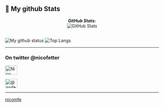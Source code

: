 <h2>👀 My github Stats</h2>

<div>

  <p align="center">
  <b><em>GitHub Stats:</em></b> <br/>
    <img src="https://github-readme-streak-stats.herokuapp.com/?user=nicomfe" alt="GitHub Stats" /> <br/><br/>

</div>

![My github status](https://github-readme-stats.vercel.app/api?username=nicomfe&show_icons=true&include_all_commits=true)
![Top Langs](https://github-readme-stats.vercel.app/api/top-langs/?username=nicomfe&layout=compact)

---------------------------------------------------------------------------------------------------------------------

<!-- CONTACTO -->
<h3 align="left">On twitter @nicofetter </h3>
<p align="left">
<a href="https://linkedin.com/nicofetter" target="blank"><img align="center" src="https://raw.githubusercontent.com/rahuldkjain/github-profile-readme-generator/master/src/images/icons/Social/linked-in-alt.svg" alt="Nico Fetter" height="30" width="40" /></a>

<!-- <a href="https://discord.gg/fpUtBrbKU5" target="blank"><img align="center" src="https://raw.githubusercontent.com/rahuldkjain/github-profile-readme-generator/master/src/images/icons/Social/discord.svg" alt="xDeckland#0872" height="30" width="40" /></a> -->
<a href="https://twitter.com/andersonmr5302" target="blank"><img align="center" src="https://raw.githubusercontent.com/nicofetter/github-profile-readme-generator/master/src/images/icons/Social/twitter.svg" alt="@andermendoza" height="30" width="40" /></a>

</p>

----------------------------------------------------------------------------------------------------------------------

<a href="https://github.com/nicomfe">nicomfe</a>

